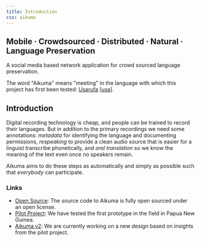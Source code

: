 ```yaml
---
title: Introduction
css: aikuma
---
```


## Mobile · Crowdsourced · Distributed · Natural · Language Preservation

A social media based network application for crowd sourced language preservation.

The word "Aikuma" means "meeting" in the language with which this project has first been tested: [Usarufa](http://en.wikipedia.org/wiki/Usarufa_language) \[[usa](http://www.ethnologue.com/show_language.asp?code=usa)\].

## Introduction

Digital recording technology is cheap, and people can be trained to record their languages.  But in addition to the primary recordings we need some annotations: _metadata_ for identifying the language and documenting permissions, _respeaking_ to provide a clean audio source that is easier for a linguist transcribe phonetically, and _oral translation_ so we know the meaning of the text even once no speakers remain.

Aikuma aims to do these steps as automatically and simply as possible such that *everybody*  can participate.

### Links

* [Open Source](./open_source.html): The source code to Aikuma is fully open sourced under an open license.
* [Pilot Project](./pilot_project): We have tested the first prototype in the field in Papua New Guinea.
* [Aikuma v2](./design.html): We are currently working on a new design based on insights from the pilot project.